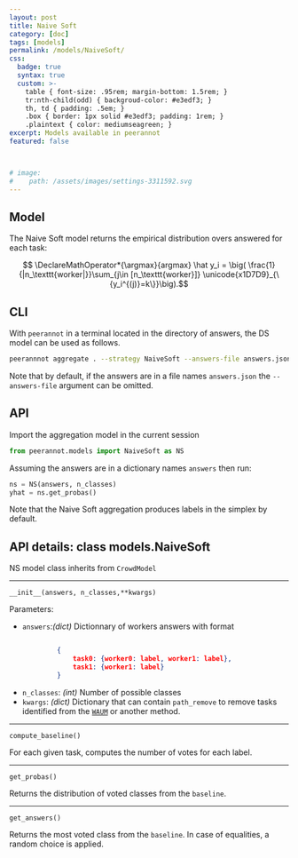 ```yaml
---
layout: post
title: Naive Soft
category: [doc]
tags: [models]
permalink: /models/NaiveSoft/
css:
  badge: true
  syntax: true
  custom: >-
    table { font-size: .95rem; margin-bottom: 1.5rem; }
    tr:nth-child(odd) { backgroud-color: #e3edf3; }
    th, td { padding: .5em; }
    .box { border: 1px solid #e3edf3; padding: 1rem; }
    .plaintext { color: mediumseagreen; }
excerpt: Models available in peerannot
featured: false



# image:
#    path: /assets/images/settings-3311592.svg
---
```


<!-- https://math.meta.stackexchange.com/questions/33302/double-struck-1-in-mathjax -->

## Model

The Naive Soft model returns the empirical distribution overs answered for each task:

$$
\DeclareMathOperator*{\argmax}{argmax}
\hat y_i = \big( \frac{1}{|n_\texttt{worker|}}\sum_{j\in [n_\texttt{worker}]}  \unicode{x1D7D9}_{\{y_i^{(j)}=k\}}\big).$$

## CLI
With `peerannot` in a terminal located in the directory of answers, the DS model can be used as follows.

```bash
peerannnot aggregate . --strategy NaiveSoft --answers-file answers.json
```

Note that by default, if the answers are in a file names `answers.json` the `--answers-file` argument can be omitted.

## API

Import the aggregation model in the current session

```python
from peerannot.models import NaiveSoft as NS
```

Assuming the answers are in a dictionary names `answers` then run:

```python
ns = NS(answers, n_classes)
yhat = ns.get_probas()
```

Note that the Naive Soft aggregation produces labels in the simplex by default.

## API details: class models.NaiveSoft
NS model class inherits from `CrowdModel`

---
`__init__(answers, n_classes,**kwargs)`

Parameters:
- `answers`:*(dict)*
  Dictionnary of workers answers with format
```json

            {
                task0: {worker0: label, worker1: label},
                task1: {worker1: label}
            }
```
- `n_classes`: *(int)*
  Number of possible classes
- `kwargs`: *(dict)*
  Dictionary that can contain `path_remove` to remove tasks identified from the [`WAUM`](/models/WAUM) or another method.

---
`compute_baseline()`

For each given task, computes the number of votes for each label.

---
`get_probas()`

Returns the distribution of voted classes from the `baseline`.

---
`get_answers()`

Returns the most voted class from the `baseline`. In case of equalities, a random choice is applied.
